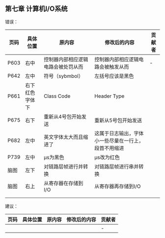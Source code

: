 ## 第七章 计算机I/O系统

错误：

| 页码 | 具体位置 | 原内容                             | 修改后的内容                       | 贡献者 |
| ---- | -------- | ---------------------------------- | ---------------------------------- | ------ |
| P603 | 右中       | 控制器内部相应逻辑电路会被处罚从而 | 控制器内部相应逻辑电路会被触发从而 | -      |
|P642|左中|符号（sybmbol）|左括号应该是黑色||
|P661|右下红色字体下|Class Code|Header Type||
|P675|右下|重新从4号包开始发送|重新从5号包开始发送||
|P682|左中|英文字体太大而且缩进了|这属于日志输出，字体小一些尽量在一行上，段首不用缩进||
| P739 | 左中     |  μs为黑色                           | μs改为红色                          |        |
| 脑图 |  左下     |   对链路层帧进行并转换      |     对链路层帧进行串并转换                               |        |
| 脑图     |   右上       |   从寄存器在存储到I/O                                 |    从寄存器再存储到I/O                                |        |
|      |          |                                    |                                    |        |
|      |          |                                    |                                    |        |

建议：

| 页码 | 具体位置               | 原内容 | 修改后的内容 | 贡献者 |
| ---- | ---------------------- | ------ | ------------ | ------ |
|    |  |  |  | -      |

